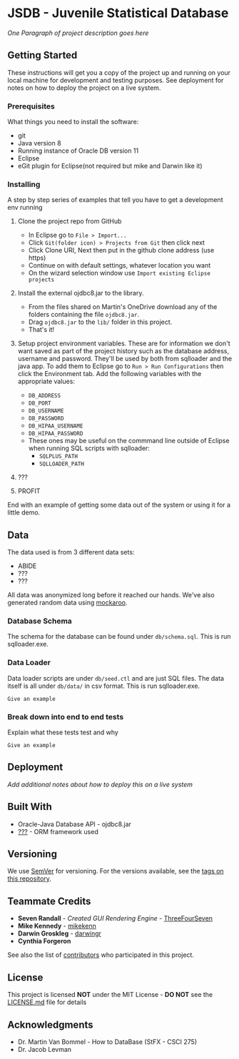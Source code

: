 # JSDB - Juvenile Statistical Database

_One Paragraph of project description goes here_

## Getting Started

These instructions will get you a copy of the project up and running on your local machine for development and testing purposes. See deployment for notes on how to deploy the project on a live system.

### Prerequisites

What things you need to install the software:

 - git
 - Java version 8
 - Running instance of Oracle DB version 11
 - Eclipse
 - eGit plugin for Eclipse(not required but mike and Darwin like it)


### Installing

A step by step series of examples that tell you have to get a development env running

 1. Clone the project repo from GitHub
    - In Eclipse go to `File > Import...`
    - Click `Git(folder icon) > Projects from Git` then click next
    - Click Clone URI, Next then put in the github clone address (use https)
    - Continue on with default settings, whatever location you want
    - On the wizard selection window use `Import existing Eclipse projects`

 2. Install the external ojdbc8.jar to the library.
    - From the files shared on Martin's OneDrive download any of the folders
    containing the file `ojdbc8.jar`.
    - Drag `ojdbc8.jar` to the `lib/` folder in this project.
    - That's it!

 3. Setup project environment variables. These are for information we don't
 want saved as part of the project history such as the database address,
 username and password. They'll be used by both from sqlloader and the java
 app. To add them to Eclipse go to `Run > Run Configurations` then click the
 Environment tab. Add the following variables with the appropriate values:
    - `DB_ADDRESS`
    - `DB_PORT`
    - `DB_USERNAME`
    - `DB_PASSWORD`
    - `DB_HIPAA_USERNAME`
    - `DB_HIPAA_PASSWORD`
    - These ones may be useful on the commmand line outside of Eclipse when
    running SQL scripts with sqlloader:
      - `SQLPLUS_PATH`
      - `SQLLOADER_PATH`

 3. ???
 4. PROFIT

End with an example of getting some data out of the system or using it for a little demo.


## Data
The data used is from 3 different data sets:
 - ABIDE
 - ???
 - ???

All data was anonymized long before it reached our hands.
We've also generated random data using [mockaroo](https://www.mockaroo.com/).

### Database Schema
The schema for the database can be found under `db/schema.sql`. This is run
sqlloader.exe.

### Data Loader
Data loader scripts are under `db/seed.ctl` and are just SQL files. The data
itself is all under `db/data/` in csv format. This is run
sqlloader.exe.



```
Give an example
```

### Break down into end to end tests

Explain what these tests test and why

```
Give an example
```

## Deployment

_Add additional notes about how to deploy this on a live system_

## Built With

* Oracle-Java Database API - ojdbc8.jar
* [???]() - ORM framework used

## Versioning

We use [SemVer](http://semver.org/) for versioning. For the versions available, see the [tags on this repository](https://github.com/ThreeFourSeven/Database-Gui/tags).

## Teammate Credits

* **Seven Randall** - *Created GUI Rendering Engine* - [ThreeFourSeven](https://github.com/ThreeFourSeven)
* **Mike Kennedy** - [mikekenn](https://github.com/mikekenn)
* **Darwin Groskleg** - [darwingr](https://github.com/darwingr)
* **Cynthia Forgeron**

See also the list of [contributors](https://github.com/ThreeFourSeven/Database-Gui/contributors) who participated in this project.

## License

This project is licensed **NOT** under the MIT License - **DO NOT** see the [LICENSE.md](LICENSE.md) file for details

## Acknowledgments

* Dr. Martin Van Bommel - How to DataBase (StFX - CSCI 275)
* Dr. Jacob Levman
